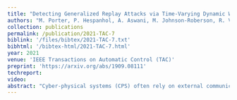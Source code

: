 ```yaml
---
title: "Detecting Generalized Replay Attacks via Time-Varying Dynamic Watermarking"
authors: "M. Porter, P. Hespanhol, A. Aswani, M. Johnson-Roberson, R. Vasudevan"
collection: publications
permalink: /publication/2021-TAC-7
biblink: '/files/bibtex/2021-TAC-7.txt'
bibhtml: '/bibtex-html/2021-TAC-7.html'
year: 2021
venue: 'IEEE Transactions on Automatic Control (TAC)'
preprint: 'https://arxiv.org/abs/1909.08111'
techreport:
video:
abstract: "Cyber-physical systems (CPS) often rely on external communication for supervisory control or sensing. Unfortunately, these communications render the system vulnerable to cyber-attacks. Attacks that alter messages, such as replay attacks that record measurement signals and then play them back to the system, can cause devastating effects. Dynamic Watermarking methods, which inject a private excitation into control inputs to secure resulting measurement signals, have begun addressing the challenges of detecting these attacks, but have been restricted to linear time invariant (LTI) systems. Though LTI models are sufficient for some applications, other CPS, such as autonomous vehicles, require more complex models. This paper develops a linear time-varying (LTV) extension to previous Dynamic Watermarking methods by designing a matrix normalization factor to accommodate the temporal changes in the system. Implementable tests are provided with considerations for real-world systems. The proposed method is then shown to be able to detect generalized replay attacks both in theory and in simulation using a LTV vehicle model."
---
```

